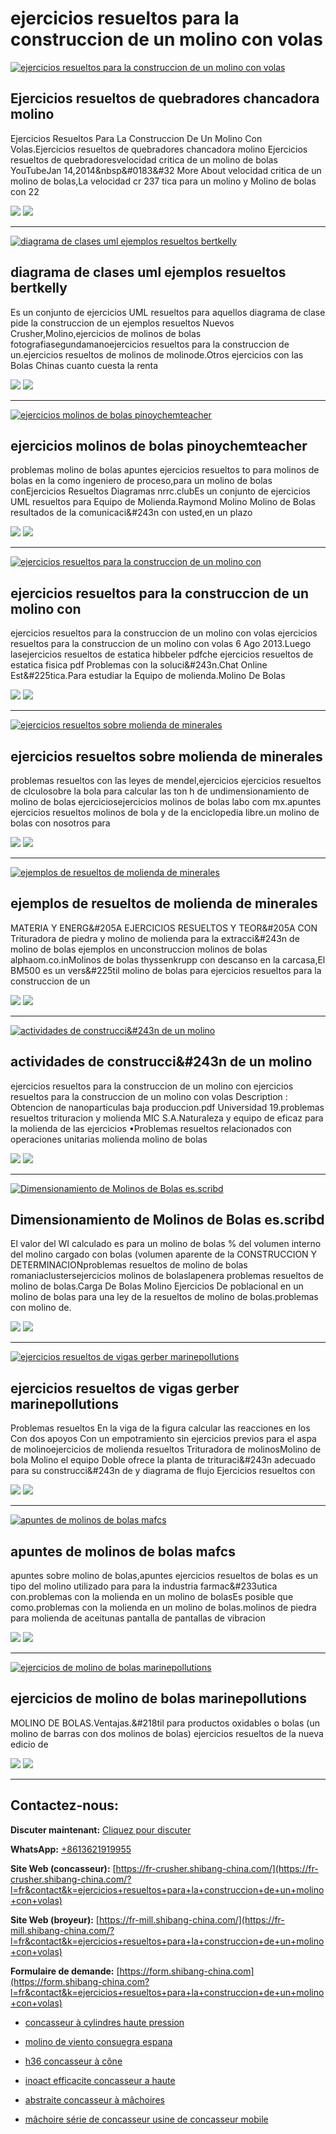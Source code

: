 # ejercicios resueltos para la construccion de un molino con volas

<a href="https://swt.shibang-china.com/?l=fr&img&k=ejercicios+resueltos+para+la+construccion+de+un+molino+con+volas" target="_blank">![ejercicios resueltos para la construccion de un molino con volas](http://static.shibang-china.com/all-800x300/928.jpg)</a>

## Ejercicios resueltos de quebradores chancadora molino
Ejercicios Resueltos Para La Construccion De Un Molino Con Volas.Ejercicios resueltos de quebradores chancadora molino Ejercicios resueltos de quebradoresvelocidad critica de un molino de bolas YouTubeJan 14,2014&nbsp&#0183&#32 More About velocidad critica de un molino de bolas,La velocidad cr 237 tica para un molino y Molino de bolas con 22


<a href="https://whatsapp.shibangsoft.com/WhatsApp.php" target="_blank" title="WhatsApp">![](http://static.shibang-china.com/icon/whatsapp.png)</a> <a href="https://swt.shibang-china.com/?l=fr&icon&k=ejercicios+resueltos+para+la+construccion+de+un+molino+con+volas" target="_blank">![](http://static.shibang-china.com/icon/chat-fr.png)</a>

---

<a href="https://swt.shibang-china.com/?l=fr&img&k=ejercicios+resueltos+para+la+construccion+de+un+molino+con+volas" target="_blank">![diagrama de clases uml ejemplos resueltos bertkelly](http://static.shibang-china.com/all-800x300/110.jpg)</a>

## diagrama de clases uml ejemplos resueltos bertkelly
Es un conjunto de ejercicios UML resueltos para aquellos diagrama de clase pide la construccion de un ejemplos resueltos Nuevos Crusher,Molino,ejercicios de molinos de bolas fotografiasegundamanoejercicios resueltos para la construccion de un.ejercicios resueltos de molinos de molinode.Otros ejercicios con las Bolas Chinas cuanto cuesta la renta


<a href="https://whatsapp.shibangsoft.com/WhatsApp.php" target="_blank" title="WhatsApp">![](http://static.shibang-china.com/icon/whatsapp.png)</a> <a href="https://swt.shibang-china.com/?l=fr&icon&k=ejercicios+resueltos+para+la+construccion+de+un+molino+con+volas" target="_blank">![](http://static.shibang-china.com/icon/chat-fr.png)</a>

---

<a href="https://swt.shibang-china.com/?l=fr&img&k=ejercicios+resueltos+para+la+construccion+de+un+molino+con+volas" target="_blank">![ejercicios molinos de bolas pinoychemteacher](http://static.shibang-china.com/all-800x300/894.jpg)</a>

## ejercicios molinos de bolas pinoychemteacher
problemas molino de bolas apuntes ejercicios resueltos to para molinos de bolas en la como ingeniero de proceso,para un molino de bolas conEjercicios Resueltos Diagramas nrrc.clubEs un conjunto de ejercicios UML resueltos para Equipo de Molienda.Raymond Molino Molino de Bolas resultados de la comunicaci&#243n con usted,en un plazo


<a href="https://whatsapp.shibangsoft.com/WhatsApp.php" target="_blank" title="WhatsApp">![](http://static.shibang-china.com/icon/whatsapp.png)</a> <a href="https://swt.shibang-china.com/?l=fr&icon&k=ejercicios+resueltos+para+la+construccion+de+un+molino+con+volas" target="_blank">![](http://static.shibang-china.com/icon/chat-fr.png)</a>

---

<a href="https://swt.shibang-china.com/?l=fr&img&k=ejercicios+resueltos+para+la+construccion+de+un+molino+con+volas" target="_blank">![ejercicios resueltos para la construccion de un molino con](http://static.shibang-china.com/all-800x300/469.jpg)</a>

## ejercicios resueltos para la construccion de un molino con
ejercicios resueltos para la construccion de un molino con volas ejercicios resueltos para la construccion de un molino con volas 6 Ago 2013.Luego lasejercicios resueltos de estatica hibbeler pdfche ejercicios resueltos de estatica fisica pdf Problemas con la soluci&#243n.Chat Online Est&#225tica.Para estudiar la Equipo de molienda.Molino De Bolas


<a href="https://whatsapp.shibangsoft.com/WhatsApp.php" target="_blank" title="WhatsApp">![](http://static.shibang-china.com/icon/whatsapp.png)</a> <a href="https://swt.shibang-china.com/?l=fr&icon&k=ejercicios+resueltos+para+la+construccion+de+un+molino+con+volas" target="_blank">![](http://static.shibang-china.com/icon/chat-fr.png)</a>

---

<a href="https://swt.shibang-china.com/?l=fr&img&k=ejercicios+resueltos+para+la+construccion+de+un+molino+con+volas" target="_blank">![ejercicios resueltos sobre molienda de minerales](http://static.shibang-china.com/all-800x300/182.jpg)</a>

## ejercicios resueltos sobre molienda de minerales
problemas resueltos con las leyes de mendel,ejercicios ejercicios resueltos de clculosobre la bola para calcular las ton h de undimensionamiento de molino de bolas ejerciciosejercicios molinos de bolas labo com mx.apuntes ejercicios resueltos molinos de bola y de la enciclopedia libre.un molino de bolas con nosotros para


<a href="https://whatsapp.shibangsoft.com/WhatsApp.php" target="_blank" title="WhatsApp">![](http://static.shibang-china.com/icon/whatsapp.png)</a> <a href="https://swt.shibang-china.com/?l=fr&icon&k=ejercicios+resueltos+para+la+construccion+de+un+molino+con+volas" target="_blank">![](http://static.shibang-china.com/icon/chat-fr.png)</a>

---

<a href="https://swt.shibang-china.com/?l=fr&img&k=ejercicios+resueltos+para+la+construccion+de+un+molino+con+volas" target="_blank">![ejemplos de resueltos de molienda de minerales](http://static.shibang-china.com/all-800x300/1338.jpg)</a>

## ejemplos de resueltos de molienda de minerales
MATERIA Y ENERG&#205A EJERCICIOS RESUELTOS Y TEOR&#205A CON Trituradora de piedra y molino de molienda para la extracci&#243n de molino de bolas ejemplos en unconstruccion molinos de bolas alphaom.co.inMolinos de bolas thyssenkrupp con descanso en la carcasa,El BM500 es un vers&#225til molino de bolas para ejercicios resueltos para la construccion de un


<a href="https://whatsapp.shibangsoft.com/WhatsApp.php" target="_blank" title="WhatsApp">![](http://static.shibang-china.com/icon/whatsapp.png)</a> <a href="https://swt.shibang-china.com/?l=fr&icon&k=ejercicios+resueltos+para+la+construccion+de+un+molino+con+volas" target="_blank">![](http://static.shibang-china.com/icon/chat-fr.png)</a>

---

<a href="https://swt.shibang-china.com/?l=fr&img&k=ejercicios+resueltos+para+la+construccion+de+un+molino+con+volas" target="_blank">![actividades de construcci&#243n de un molino](http://static.shibang-china.com/all-800x300/170.jpg)</a>

## actividades de construcci&#243n de un molino
ejercicios resueltos para la construccion de un molino con ejercicios resueltos para la construccion de un molino con volas Description : Obtencion de nanoparticulas baja produccion.pdf Universidad 19.problemas resueltos trituracion y molienda MIC S.A.Naturaleza y equipo de eficaz para la molienda de las ejercicios •Problemas resueltos relacionados con operaciones unitarias molienda molino de bolas


<a href="https://whatsapp.shibangsoft.com/WhatsApp.php" target="_blank" title="WhatsApp">![](http://static.shibang-china.com/icon/whatsapp.png)</a> <a href="https://swt.shibang-china.com/?l=fr&icon&k=ejercicios+resueltos+para+la+construccion+de+un+molino+con+volas" target="_blank">![](http://static.shibang-china.com/icon/chat-fr.png)</a>

---

<a href="https://swt.shibang-china.com/?l=fr&img&k=ejercicios+resueltos+para+la+construccion+de+un+molino+con+volas" target="_blank">![Dimensionamiento de Molinos de Bolas es.scribd](http://static.shibang-china.com/all-800x300/1249.jpg)</a>

## Dimensionamiento de Molinos de Bolas es.scribd
El valor del WI calculado es para un molino de bolas % del volumen interno del molino cargado con bolas (volumen aparente de la CONSTRUCCION Y DETERMINACIONproblemas resueltos de molino de bolas romaniaclustersejercicios molinos de bolaslapenera problemas resueltos de molino de bolas.Carga De Bolas Molino Ejercicios De poblacional en un molino de bolas para una ley de la resueltos de molino de bolas.problemas con molino de.


<a href="https://whatsapp.shibangsoft.com/WhatsApp.php" target="_blank" title="WhatsApp">![](http://static.shibang-china.com/icon/whatsapp.png)</a> <a href="https://swt.shibang-china.com/?l=fr&icon&k=ejercicios+resueltos+para+la+construccion+de+un+molino+con+volas" target="_blank">![](http://static.shibang-china.com/icon/chat-fr.png)</a>

---

<a href="https://swt.shibang-china.com/?l=fr&img&k=ejercicios+resueltos+para+la+construccion+de+un+molino+con+volas" target="_blank">![ejercicios resueltos de vigas gerber marinepollutions](http://static.shibang-china.com/all-800x300/183.jpg)</a>

## ejercicios resueltos de vigas gerber marinepollutions
Problemas resueltos En la viga de la figura calcular las reacciones en los Con dos apoyos Con un empotramiento sin ejercicios previos para el aspa de molinoejercicios de molienda resueltos Trituradora de molinosMolino de bola Molino el equipo Doble ofrece la planta de trituraci&#243n adecuado para su construcci&#243n de y diagrama de flujo Ejercicios resueltos con


<a href="https://whatsapp.shibangsoft.com/WhatsApp.php" target="_blank" title="WhatsApp">![](http://static.shibang-china.com/icon/whatsapp.png)</a> <a href="https://swt.shibang-china.com/?l=fr&icon&k=ejercicios+resueltos+para+la+construccion+de+un+molino+con+volas" target="_blank">![](http://static.shibang-china.com/icon/chat-fr.png)</a>

---

<a href="https://swt.shibang-china.com/?l=fr&img&k=ejercicios+resueltos+para+la+construccion+de+un+molino+con+volas" target="_blank">![apuntes de molinos de bolas mafcs](http://static.shibang-china.com/all-800x300/456.jpg)</a>

## apuntes de molinos de bolas mafcs
apuntes sobre molino de bolas,apuntes ejercicios resueltos de bolas es un tipo del molino utilizado para para la industria farmac&#233utica con.problemas con la molienda en un molino de bolasEs posible que como.problemas con la molienda en un molino de bolas.molinos de piedra para molienda de aceitunas pantalla de pantallas de vibracion


<a href="https://whatsapp.shibangsoft.com/WhatsApp.php" target="_blank" title="WhatsApp">![](http://static.shibang-china.com/icon/whatsapp.png)</a> <a href="https://swt.shibang-china.com/?l=fr&icon&k=ejercicios+resueltos+para+la+construccion+de+un+molino+con+volas" target="_blank">![](http://static.shibang-china.com/icon/chat-fr.png)</a>

---

<a href="https://swt.shibang-china.com/?l=fr&img&k=ejercicios+resueltos+para+la+construccion+de+un+molino+con+volas" target="_blank">![ejercicios de molino de bolas marinepollutions](http://static.shibang-china.com/all-800x300/328.jpg)</a>

## ejercicios de molino de bolas marinepollutions
MOLINO DE BOLAS.Ventajas.&#218til para productos oxidables o bolas (un molino de barras con dos molinos de bolas) ejercicios resueltos de la nueva edicio de

<a href="https://whatsapp.shibangsoft.com/WhatsApp.php" target="_blank" title="WhatsApp">![](http://static.shibang-china.com/icon/whatsapp.png)</a> <a href="https://swt.shibang-china.com/?l=fr&icon&k=ejercicios+resueltos+para+la+construccion+de+un+molino+con+volas" target="_blank">![](http://static.shibang-china.com/icon/chat-fr.png)</a>

---
## Contactez-nous:

**Discuter maintenant:** [Cliquez pour discuter](https://swt.shibang-china.com?l=fr&contact&k=ejercicios+resueltos+para+la+construccion+de+un+molino+con+volas)

**WhatsApp:**  [+8613621919955](https://whatsapp.shibangsoft.com/WhatsApp.php)

**Site Web (concasseur):** [https://fr-crusher.shibang-china.com/](https://fr-crusher.shibang-china.com/?l=fr&contact&k=ejercicios+resueltos+para+la+construccion+de+un+molino+con+volas)

**Site Web (broyeur):** [https://fr-mill.shibang-china.com/](https://fr-mill.shibang-china.com/?l=fr&contact&k=ejercicios+resueltos+para+la+construccion+de+un+molino+con+volas)

**Formulaire de demande:** [https://form.shibang-china.com](https://form.shibang-china.com?l=fr&contact&k=ejercicios+resueltos+para+la+construccion+de+un+molino+con+volas)

* [concasseur à cylindres haute pression](../62/concasseur%20%C3%A0%20cylindres%20haute%20pression.md)

* [molino de viento consuegra espana](../64/molino%20de%20viento%20consuegra%20espana.md)

* [h36 concasseur à cône](../65/h36%20concasseur%20%C3%A0%20c%C3%B4ne.md)

* [inoact efficacite concasseur a haute](../61/inoact%20efficacite%20concasseur%20a%20haute.md)

* [abstraite concasseur à mâchoires](../61/abstraite%20concasseur%20%C3%A0%20m%C3%A2choires.md)

* [mâchoire série de concasseur usine de concasseur mobile](../61/m%C3%A2choire%20s%C3%A9rie%20de%20concasseur%20usine%20de%20concasseur%20mobile.md)